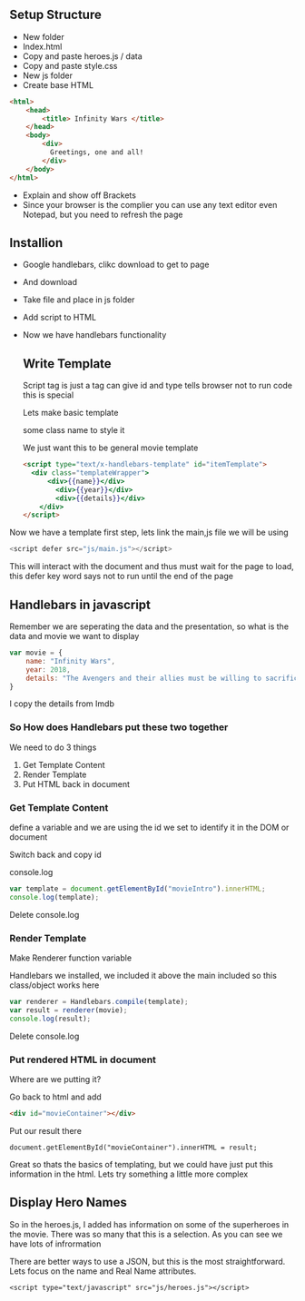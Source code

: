 ## Setup Structure

- New folder
- Index.html
- Copy and paste heroes.js / data
- Copy and paste style.css
- New js folder
- Create base HTML

```html
<html>
    <head>
        <title> Infinity Wars </title>
    </head>
    <body>
        <div>
          Greetings, one and all!
        </div>
    </body>
</html>
```

- Explain and show off Brackets
- Since your browser is the complier you can use any text editor even Notepad, but you need to refresh the page

## Installion

- Google handlebars, clikc download to get to page

- And download 

- Take file and place in js folder

- Add script to HTML

- Now we have handlebars functionality

  ##  Write Template

  Script tag is just a tag can give id and type tells browser not to run code this is special

  Lets make basic template 

  some class name to style it 

  We just want this to be general movie template

  ```html
  <script type="text/x-handlebars-template" id="itemTemplate"> 
  	<div class="templateWrapper">
  		<div>{{name}}</div>
          <div>{{year}}</div>
          <div>{{details}}</div>
      </div>
  </script>
  ```

Now we have a template first step, lets link the main,js file we will be using

```js
<script defer src="js/main.js"></script>
```

This will interact with the document and thus must wait for the page to load, this defer key word says not to run until the end of the page

## Handlebars in javascript

Remember we are seperating the data and the presentation, so what is the data and movie we want to display

```js
var movie = {
    name: "Infinity Wars",
    year: 2018,
    details: "The Avengers and their allies must be willing to sacrifice all in an attempt to defeat the powerful Thanos before his blitz of devastation and ruin puts an end to the universe."
}
```

I copy the details from Imdb

### So How does Handlebars put these two together

We need to do 3 things

1. Get Template Content
2. Render Template
3. Put HTML back in document

### Get Template Content

define a variable and we are using the id we set to identify it in the DOM or document

Switch back and copy id 

console.log

```js
var template = document.getElementById("movieIntro").innerHTML;
console.log(template);
```

Delete console.log

### Render Template

Make Renderer function variable

Handlebars we installed, we included it above the main included so this class/object works here

```js
var renderer = Handlebars.compile(template);
var result = renderer(movie);
console.log(result);
```

Delete console.log

### Put rendered HTML in document

Where are we putting it?

Go back to html and add 

```html
<div id="movieContainer"></div>
```

Put our result there

```Js
document.getElementById("movieContainer").innerHTML = result;
```

Great so thats the basics of templating, but we could have just put this information in the html. Lets try something a little more complex

## Display Hero Names

So in the heroes.js, I added has information on some of the superheroes in the movie. There was so many that this is a selection. As you can see we have lots of infrormation 

There are better ways to use a JSON, but this is the most straightforward. Lets focus on the name and Real Name attributes. 

```ht
<script type="text/javascript" src="js/heroes.js"></script>
```





